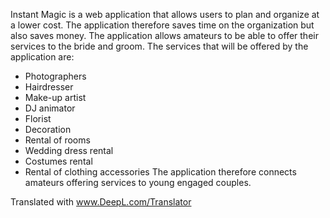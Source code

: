 Instant Magic is a web application that allows users to plan and organize at a lower cost. The application therefore saves time on the organization but also saves money. The application allows amateurs to be able to offer their services to the bride and groom. The services that will be offered by the application are:
- Photographers
- Hairdresser
- Make-up artist
- DJ animator
- Florist
- Decoration
- Rental of rooms
- Wedding dress rental
- Costumes rental
- Rental of clothing accessories
The application therefore connects amateurs offering services to young engaged couples.

Translated with www.DeepL.com/Translator

